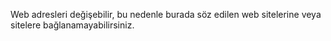 <Token xmlns:xlink="http://www.w3.org/1999/xlink">Web adresleri değişebilir, bu nedenle burada söz edilen web sitelerine veya sitelere bağlanamayabilirsiniz.</Token>

<!--HONumber=Jun16_HO4-->


